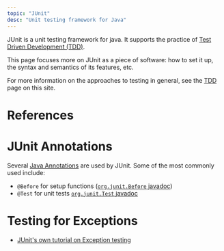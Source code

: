 ```yaml
---
topic: "JUnit"
desc: "Unit testing framework for Java"
---
```


JUnit is a unit testing framework for java.  It supports the practice of [Test Driven Development (TDD)](/topics/test_driven_development).

This page focuses more on JUnit as a piece of software: how to set it up, the syntax and semantics of its features, etc.

For more information on the approaches to testing in general, see the [TDD](/topics/test_driven_development) page on this site.

# References


# JUnit Annotations

Several [Java Annotations](/topics/java_annotations) are used by JUnit.  Some of the most commonly used include:

* `@Before` for setup functions ([`org.junit.Before` javadoc](http://junit.sourceforge.net/javadoc/org/junit/Before.html))
* `@Test` for unit tests [`org.junit.Test` javadoc](http://junit.sourceforge.net/javadoc/org/junit/Test.html)

# Testing for Exceptions

* [JUnit's own tutorial on Exception testing](https://github.com/junit-team/junit4/wiki/Exception-testing)
